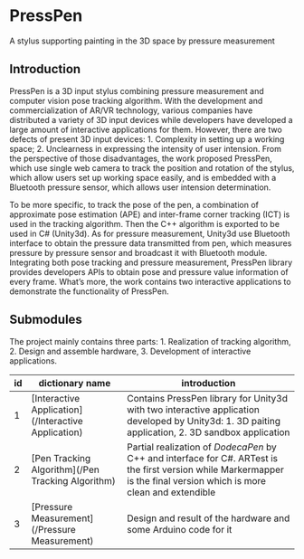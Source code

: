 # PressPen
A stylus supporting painting in the 3D space by pressure measurement

## Introduction
PressPen is a 3D input stylus combining pressure measurement and computer vision pose tracking algorithm. With the development and commercialization of AR/VR technology, various companies have distributed a variety of 3D input devices while developers have developed a large amount of interactive applications for them. However, there are two defects of present 3D input devices: 1. Complexity in setting up a working space; 2. Unclearness in expressing the intensity of user intension. From the perspective of those disadvantages, the work proposed PressPen, which use single web camera to track the position and rotation of the stylus, which allow users set up working space easily, and is embedded with a Bluetooth pressure sensor, which allows user intension determination.

To be more specific, to track the pose of the pen, a combination of approximate pose estimation (APE) and inter-frame corner tracking (ICT) is used in the tracking algorithm. Then the C++ algorithm is exported to be used in C# (Unity3d). As for pressure measurement, Unity3d use Bluetooth interface to obtain the pressure data transmitted from pen, which measures pressure by pressure sensor and broadcast it with Bluetooth module. Integrating both pose tracking and pressure measurement, PressPen library provides developers APIs to obtain pose and pressure value information of every frame. What’s more, the work contains two interactive applications to demonstrate the functionality of PressPen.

## Submodules
The project mainly contains three parts: 1. Realization of tracking algorithm, 2. Design and assemble hardware, 3. Development of interactive applications.  

|id|dictionary name|introduction|  
|---|---|---|  
|1|[Interactive Application](/Interactive Application)|Contains PressPen library for Unity3d with two interactive application developed by Unity3d: 1. 3D paiting application, 2. 3D sandbox application|  
|2|[Pen Tracking Algorithm](/Pen Tracking Algorithm)|Partial realization of *DodecaPen* by C++ and interface for C#. ARTest is the first version while Markermapper is the final version which is more clean and extendible|  
|3|[Pressure Measurement](/Pressure Measurement)|Design and result of the hardware and some Arduino code for it|  
